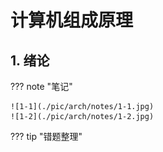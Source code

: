 # 计算机组成原理



## 1. 绪论

??? note "笔记"

    ![1-1](./pic/arch/notes/1-1.jpg)
    ![1-2](./pic/arch/notes/1-2.jpg)

??? tip "错题整理"

<!---

## 2. 数据的表示与运算-上

??? note "笔记"

??? tip "错题整理"

## 3. 数据的表示与运算-下

??? note "笔记"

??? tip "错题整理"

## 4. 储存器-上

??? note "笔记"

??? tip "错题整理"

## 5. 储存器-下

??? note "笔记"

??? tip "错题整理"

## 6. 指令系统

??? note "笔记"

??? tip "错题整理"

## 7. 总线

??? note "笔记"

??? tip "错题整理"

## 8. CPU

??? note "笔记"

??? tip "错题整理"

## 9. CU与ALU

??? note "笔记"

??? tip "错题整理"

## 10. IO

??? note "笔记"

??? tip "错题整理"

--->
